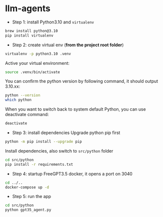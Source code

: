 # llm-agents

- Step 1: install Python3.10 and `virtualenv`
```bash
brew install python@3.10
pip install virtualenv
```

- Step 2: create virtual env (**from the project root folder**)
```bash
virtualenv -p python3.10 .venv
```
Active your virtual environment:
```bash
source .venv/bin/activate
```
You can confirm the python version by following command, it should output 3.10.xx:
```bash
python --version
which python
```
When you want to switch back to system default Python, you can use deactivate command:
```bash
deactivate
```

- Step 3: install dependencies
Upgrade python pip first
```bash
python -m pip install --upgrade pip
```
Install dependencies, also switch to `src/python` folder
```bash
cd src/python
pip install -r requirements.txt
```

- Step 4: startup FreeGPT3.5 docker, it opens a port on 3040 
```bash
cd ../..
docker-compose up -d
```

- Step 5: run the app
```bash
cd src/python
python gpt35_agent.py
```
